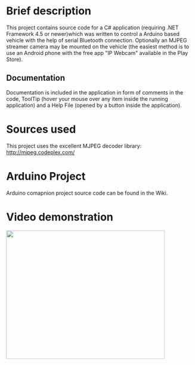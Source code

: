 # Brief description #

This project contains source code for a C# application (requiring .NET Framework 4.5 or newer)which was written to control a Arduino based vehicle with the help of serial Bluetooth connection. Optionally an MJPEG streamer camera may be mounted on the vehicle (the easiest method is to use an Android phone with the free app "IP Webcam" available in the Play Store).

## Documentation ##

Documentation is included in the application in form of comments in the code, ToolTip (hover your mouse over any item inside the running application) and a Help File (opened by a button inside the application).

# Sources used #

This project uses the excellent MJPEG decoder library: http://mjpeg.codeplex.com/

# Arduino Project #

Arduino comapnion project source code can be found in the Wiki.

# Video demonstration #

<a href='http://www.youtube.com/watch?feature=player_embedded&v=E7C9-4SR41o' target='_blank'><img src='http://img.youtube.com/vi/E7C9-4SR41o/0.jpg' width='425' height=344 /></a>
